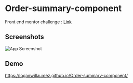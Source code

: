 # Order-summary-component

Front end mentor challenge : [Link](https://www.frontendmentor.io/challenges/order-summary-component-QlPmajDUj)


## Screenshots

![App Screenshot](https://user-images.githubusercontent.com/60406970/137460189-8629472b-bc9d-4394-8783-6deafac759e9.png)


  
## Demo

https://loganwillaumez.github.io/Order-summary-component/

  
